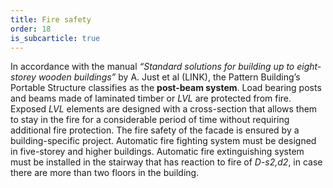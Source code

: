 ```yaml
---
title: Fire safety
order: 18
is_subcarticle: true
---
```

In accordance with the manual *“Standard solutions for building up to eight-storey wooden buildings”* by A. Just et al (LINK), the Pattern Building’s Portable Structure classifies as the **post-beam system**. Load bearing posts and beams made of laminated timber or *LVL* are protected from fire. Exposed *LVL* elements are designed with a cross-section that allows them to stay in the fire for a considerable period of time without requiring additional fire protection. The fire safety of the facade is ensured by a building-specific project. Automatic fire fighting system must be designed in five-storey and higher buildings. Automatic fire extinguishing system must be installed in the stairway that has reaction to fire of *D-s2,d2*, in case there are more than two floors in the building.